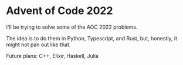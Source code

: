 # Advent of Code 2022

I'll be trying to solve some of the AOC 2022 problems.

The idea is to do them in Python, Typescript, and Rust,
but, honestly, it might not pan out like that.

Future plans: C++, Elixir, Haskell, Julia
